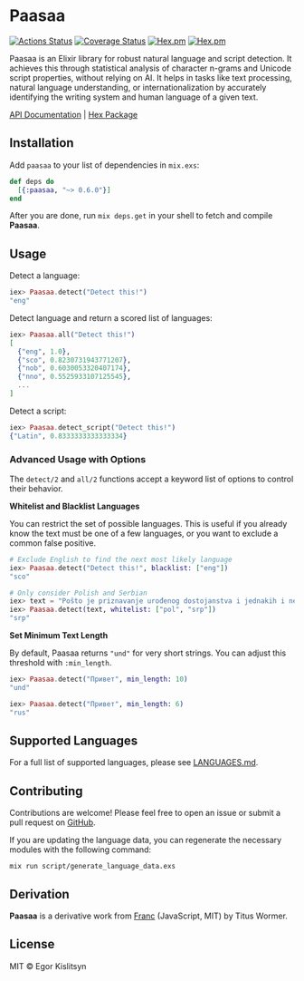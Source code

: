 # Paasaa

[![Actions Status](https://github.com/minibikini/paasaa/workflows/CI/badge.svg)](https://github.com/minibikini/paasaa/actions)
[![Coverage Status](https://coveralls.io/repos/github/minibikini/paasaa/badge.svg?branch=master)](https://coveralls.io/github/minibikini/paasaa?branch=master)
[![Hex.pm](https://img.shields.io/hexpm/v/paasaa.svg?maxAge=2592000)](https://hex.pm/packages/paasaa)
[![Hex.pm](https://img.shields.io/hexpm/l/paasaa.svg?maxAge=2592000)](https://hex.pm/packages/paasaa)

Paasaa is an Elixir library for robust natural language and script detection. It achieves this through statistical analysis of character n-grams and Unicode script properties, without relying on AI. It helps in tasks like text processing, natural language understanding, or internationalization by accurately identifying the writing system and human language of a given text.

[API Documentation](https://hexdocs.pm/paasaa/) | [Hex Package](https://hex.pm/packages/paasaa)

## Installation

Add `paasaa` to your list of dependencies in `mix.exs`:

```elixir
def deps do
  [{:paasaa, "~> 0.6.0"}]
end
```

After you are done, run `mix deps.get` in your shell to fetch and compile **Paasaa**.

## Usage

Detect a language:

```elixir
iex> Paasaa.detect("Detect this!")
"eng"
```

Detect language and return a scored list of languages:

```elixir
iex> Paasaa.all("Detect this!")
[
  {"eng", 1.0},
  {"sco", 0.8230731943771207},
  {"nob", 0.6030053320407174},
  {"nno", 0.5525933107125545},
  ...
]
```

Detect a script:

```elixir
iex> Paasaa.detect_script("Detect this!")
{"Latin", 0.8333333333333334}
```

### Advanced Usage with Options

The `detect/2` and `all/2` functions accept a keyword list of options to control their behavior.

**Whitelist and Blacklist Languages**

You can restrict the set of possible languages. This is useful if you already know the text must be one of a few languages, or you want to exclude a common false positive.

```elixir
# Exclude English to find the next most likely language
iex> Paasaa.detect("Detect this!", blacklist: ["eng"])
"sco"

# Only consider Polish and Serbian
iex> text = "Pošto je priznavanje urođenog dostojanstva i jednakih i neotuđivih prava..."
iex> Paasaa.detect(text, whitelist: ["pol", "srp"])
"srp"
```

**Set Minimum Text Length**

By default, Paasaa returns `"und"` for very short strings. You can adjust this threshold with `:min_length`.

```elixir
iex> Paasaa.detect("Привет", min_length: 10)
"und"

iex> Paasaa.detect("Привет", min_length: 6)
"rus"
```

## Supported Languages

For a full list of supported languages, please see [LANGUAGES.md](LANGUAGES.md).

## Contributing

Contributions are welcome! Please feel free to open an issue or submit a pull request on [GitHub](https://github.com/minibikini/paasaa).

If you are updating the language data, you can regenerate the necessary modules with the following command:

```shell
mix run script/generate_language_data.exs
```

## Derivation

**Paasaa** is a derivative work from [Franc](https://github.com/wooorm/franc/) (JavaScript, MIT) by Titus Wormer.

## License

MIT © Egor Kislitsyn
